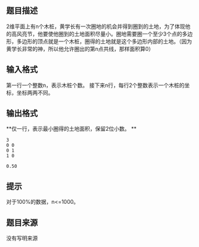 


## 题目描述
2维平面上有n个木桩，黄学长有一次圈地的机会并得到圈到的土地，为了体现他的高风亮节，他要使他圈到的土地面积尽量小。圈地需要圈一个至少3个点的多边形，多边形的顶点就是一个木桩，圈得的土地就是这个多边形内部的土地。（因为黄学长非常的神，所以他允许圈出的第n点共线，那样面积算0）
## 输入格式
第一行一个整数n，表示木桩个数。
接下来n行，每行2个整数表示一个木桩的坐标，坐标两两不同。
## 输出格式
**仅一行，表示最小圈得的土地面积，保留2位小数。
** 

```input1
3
0 0
0 1
1 0

```

```output1
0.50
```

## 提示
对于100%的数据，n<=1000。
## 题目来源
没有写明来源


